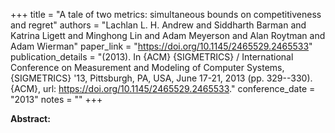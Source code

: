+++
title = "A tale of two metrics: simultaneous bounds on competitiveness and regret"
authors = "Lachlan L. H. Andrew and Siddharth Barman and Katrina Ligett and Minghong Lin and Adam Meyerson and Alan Roytman and Adam Wierman"
paper_link = "https://doi.org/10.1145/2465529.2465533"
publication_details = "(2013). In {ACM} {SIGMETRICS} / International Conference on Measurement and Modeling of Computer Systems, {SIGMETRICS} '13, Pittsburgh, PA, USA, June 17-21, 2013 (pp. 329--330). {ACM}, url: <a href='https://doi.org/10.1145/2465529.2465533' target='_blank'>https://doi.org/10.1145/2465529.2465533</a>."
conference_date = "2013"
notes = ""
+++

<b>Abstract:</b>
